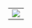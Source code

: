 <table width="100%"  border="0" cellpadding="0" cellspacing="0">
  <tr>
    <td align="center">
      <img align="center" src="https://github-readme-stats.vercel.app/api?username=le3ch-tech&show_icons=true&theme=dracula" /
    </td>
  </tr>
</table>
